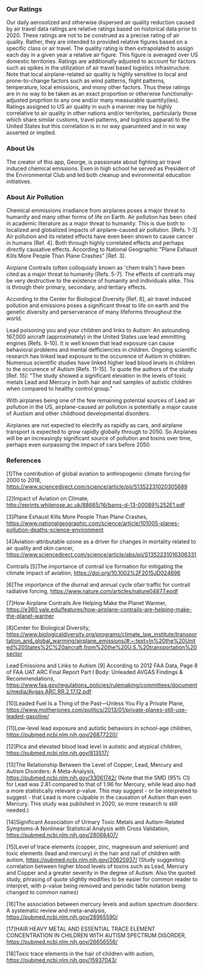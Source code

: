 ### Our Ratings
Our daily aerosolized and otherwise dispersed air quality reduction caused by air travel data ratings are relative ratings based on historical data prior to 2020. These ratings are not to be construed as a precise rating of air quality. Rather, they are intended to provided relative figures based on a specific class or air travel. The quality rating is then extrapolated to assign each day in a given year a relative air figure. This figure is averaged over US domestic territories. Ratings are additionally adjusted to account for factors such as spikes in the utilization of air travel based logistics infrastructure. Note that local airplane-related air quality is highly sensitive to local and prone-to-change factors such as wind patterns, flight patterns, temperature, local emissions, and mony other factors. Thus these ratings are in no way to be taken as an exact proportion or otherwise functionally-adjusted proprtion to any one and/or many measurable quantity(ies). Ratings assigned to US air quality in such a manner may be highly correlative to air quality in other nations and/or territories, particularly those which share similar customs, travel patterns, and logistics apparati to the United States but this correlation is in no way guarunteed and in no way asserted or implied. 

### About Us
The creator of this app, George, is passionate about fighting air travel induced chemical emissions. Even in high school he served as President of the Environmental Club and led both cleanup and evironmental education initiatives. 

### About Air Pollution 
Chemical emmissions irradiance from airplanes poses a major threat to humanity and many other forms of life on Earth. Air pollution has been cited in academic literature as a major threat to humanity. This is due both to localized and globalized impacts of airplane-caused air pollution. [Refs. 1-3] Air pollution and its related effects have even been shown to cause cancer in humans [Ref. 4]. Both through highly correlated effects and perhaps directly causative effects. According to National Geographic "Plane Exhaust Kills More People Than Plane Crashes" [Ref. 3]. 

Airplane Contrails (often colloquially known as 'chem trails') have been cited as a major threat to humanity [Refs. 5-7]. The effects of contrails may be very destructive to the existence of humanity and individuals alike. This is through their primary, secondary, and tertiary effects. 

According to the Center for Biological Diversity [Ref. 8], air travel induced pollution and emissions poses a significant threat to life on earth and the genetic diversity and perserverance of many lifeforms throughout the world. 

Lead poisoning you and your children and links to Autism: An astounding 167,000 aircraft (approximately) in the United States use lead emmitting engines [Refs. 9-10]. It is well known that lead exposure can cause behavioral problems and mental defficiencies in children. Ongoing scientific research has linked lead exposure to the occurence of Autism in children. Numerous scientific studies have linked higher lead blood levels in children to the occurence of Autism [Refs. 11-15]. To quote the authors of the study [Ref. 15]: "The study showed a significant elevation in the levels of toxic metals Lead and Mercury in both hair and nail samples of autistic children when compared to healthy control group."

With airplanes being one of the few remaining potential sources of Lead air pollution in the US, airplane-caused air pollution is potentially a major cause of Austism and other childhood developmental disorders.

Airplanes are not expected to electrify as rapidly as cars, and airplane transport is expected to grow rapidly globally through to 2050. So Airplanes will be an increasingly significant source of pollution and toxins over time, perhaps even surpassing the impact of cars before 2050. 

### References 
[1]The contribution of global aviation to anthropogenic climate forcing for 2000 to 2018, https://www.sciencedirect.com/science/article/pii/S1352231020305689

[2]Impact of Aviation on Climate, http://eprints.whiterose.ac.uk/88665/16/bams-d-13-00089%252E1.pdf

[3]Plane Exhaust Kills More People Than Plane Crashes, https://www.nationalgeographic.com/science/article/101005-planes-pollution-deaths-science-environment

[4]Aviation-attributable ozone as a driver for changes in mortality related to air quality and skin cancer, https://www.sciencedirect.com/science/article/abs/pii/S1352231016306331

Contrails
[5]The importance of contrail ice formation for mitigating the climate impact of aviation,  https://doi.org/10.1002%2F2015JD024696

[6]The importance of the diurnal and annual cycle ofair traffic for contrail radiative forcing, https://www.nature.com/articles/nature04877.epdf

[7]How Airplane Contrails Are Helping Make the Planet Warmer, https://e360.yale.edu/features/how-airplane-contrails-are-helping-make-the-planet-warmer

[8]Center for Biological Diversity, https://www.biologicaldiversity.org/programs/climate_law_institute/transportation_and_global_warming/airplane_emissions/#:~:text=In%20the%20United%20States%2C%20aircraft,from%20the%20U.S.%20transportation%20sector

Lead Emissions and Links to Autism
[9] According to 2012 FAA Data, Page 8 of FAA UAT ARC Final Report Part I Body: Unleaded AVGAS Findings & Recommendations, https://www.faa.gov/regulations_policies/rulemaking/committees/documents/media/Avgas.ARC.RR.2.17.12.pdf

[10]Leaded Fuel Is a Thing of the Past—Unless You Fly a Private Plane, https://www.motherjones.com/politics/2013/01/private-planes-still-use-leaded-gasoline/

[11]Low-level lead exposure and autistic behaviors in school-age children, https://pubmed.ncbi.nlm.nih.gov/26877220/

[12]Pica and elevated blood lead level in autistic and atypical children, https://pubmed.ncbi.nlm.nih.gov/813517/

[13]The Relationship Between the Level of Copper, Lead, Mercury and Autism Disorders: A Meta-Analysis, https://pubmed.ncbi.nlm.nih.gov/33061742/
(Note that the SMD (95% CI) for Lead was 2.81 compared to that of 1.96 for Mercury, while lead also had a more statistically relevant p-value. This may suggest - or be interpreted to suggest - that Lead is more culpable in the causation of Autism than even Mercury. This study was published in 2020, so more research is still needed.)

[14]Significant Association of Urinary Toxic Metals and Autism-Related Symptoms-A Nonlinear Statistical Analysis with Cross Validation, https://pubmed.ncbi.nlm.nih.gov/28068407/

[15]Level of trace elements (copper, zinc, magnesium and selenium) and toxic elements (lead and mercury) in the hair and nail of children with autism, https://pubmed.ncbi.nlm.nih.gov/20625937/
(Study suggesting correlation between higher blood levels of toxins such as Lead, Mercury and Copper and a greater severity in the degree of Autism. Also the quoted study, phrasing of quote slightly modifies to be easier for common reader to interpret, with p-value being removed and periodic table notation being changed to common names)

[16]The association between mercury levels and autism spectrum disorders: A systematic review and meta-analysis, https://pubmed.ncbi.nlm.nih.gov/28965590/

[17]HAIR HEAVY METAL AND ESSENTIAL TRACE ELEMENT CONCENTRATION IN CHILDREN WITH AUTISM SPECTRUM DISORDER, https://pubmed.ncbi.nlm.nih.gov/26656556/

[18]Toxic trace elements in the hair of children with autism, https://pubmed.ncbi.nlm.nih.gov/15937043/
